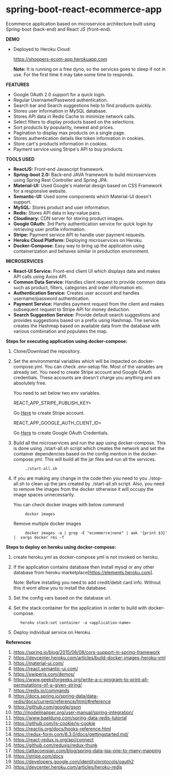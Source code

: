 # spring-boot-react-ecommerce-app
Ecommerce application based on microservice architecture built using Spring-boot (back-end) and React JS (front-end).

**DEMO**
 - Deployed to Heroku Cloud:
 
   https://shoppers-ecom-app.herokuapp.com
 
    **Note:** It is running on a free dyno, so the services goes to sleep if not in use.
              For the first time it may take some time to responds.
   
**FEATURES**

 - Google OAuth 2.0 support for a quick login.
 - Regular Username/Password authentication.
 - Search bar and Search suggestions help to find products quickly.
 - Stores user information in MySQL database.
 - Stores API data in Redis Cache to minimize network calls.
 - Select filters to display products based on the selections.
 - Sort products by popularity, newest and prices.
 - Pagination to display max products on a single page.
 - Stores authentication details like token information in cookies.
 - Store cart's products information in cookies.
 - Payment service using Stripe's API to buy products.
 
**TOOLS USED**

 - **ReactJS:** Front-end Javascript framework.
 - **Spring-boot 2.0:** Back-end JAVA framework to build microservices using Spring
   Rest Controller and Spring JPA.
 - **Material-UI:** Used Google's material design based on CSS Framework for a responsive website.
 - **Semantic-UI:** Used some components which Material-UI doesn't support.
 - **MySQL:** Stores product and user information.
 - **Redis:** Stores API data in key-value pairs.
 - **Cloudinary:** CDN server for storing product images. 
 - **Google OAuth:** 3rd Party authentication service for quick login by retrieving user profile information. 
 - **Stripe:** Payment service API to handle user payment requests.
 - **Heroku Cloud Platform:** Deploying microservices on Heroku.
 - **Docker-Compose:** Easy way to bring up the application using containerization 
   and behaves similar in production environment.
   
**MICROSERVICES**

 - **React-UI Service:** Front-end client UI which displays data and makes API calls using Axios API.
 - **Common Data Service:** Handles client request to provide common data such as product, filters, categories and order information etc. 
 - **Authentication Service:** Creates user account and handles username/password authentication.
 - **Payment Service:** Handles payment request from the client and makes subsequent request to Stripe API
  for money deduction. 
 - **Search Suggestion Service:** Provide default search suggestions and provides suggestions based on a prefix
  using Hashmap. The service creates the Hashmap based on available data from the database with various combination
  and populates the map.

**Steps for executing application using docker-compose:**
1. Clone/Download the repository.

2. Set the environmental variables which will be impacted on docker-compose.yml.
   You can check .env-setup file. Most of the variables are already set.
   You need to create Stripe account and Google OAuth credentials.
   These accounts are doesn't charge you anything and are absolutely free.
   
   You need to set below two env variables.
   
   REACT_APP_STRIPE_PUBLISH_KEY=<Your Stripe Publishable Key>
   
   Go [Here](https://dashboard.stripe.com/register) to create Stripe account.
   
   REACT_APP_GOOGLE_AUTH_CLIENT_ID=<Your Google AUTH Client ID> 
   
   Go [Here](https://console.developers.google.com) to create Google OAuth Credentials.

3. Build all the microservices and run the app using docker-compose. This is done using ./start-all.sh script which creates
   the network and set the container dependencies based on the config mention in the docker-compose.yml. 
   This will build all the jar files and run all the services.
   ```
	    ./start-all.sh
   ```

4. If you are making any change in the code then you need to you ./stop-all.sh to clean up
   the jars created by ./start-all.sh script. Also, you need to remove the images from the docker
   otherwise it will occupy the image spaces unnecessarily.
   
   You can check docker images with below command
   ```
        docker images
   ```
    Remove multiple docker images
   ```
        docker images -a | grep -E "ecommerce|none" | awk '{print $3}' |  xargs docker rmi -f
   ```

**Steps to deploy on heroku using docker-compose:**

1. create heroku.yml as docker-compose.yml is not invoked on heroku.

2. If the application contains database then install mysql or any other database 
   from heroku marketplace[https://elements.heroku.com]. 
   
   Note: Before installing you need to add credit/debit card info. Without this it 
         wont allow you to install the database.

3. Set the config vars based on the database url.
         
4. Set the stack:container for the application in order to build with docker-compose.
   ```
      heroku stack:set container -a <application-name>
   ```
  
5. Deploy individual service on Heroku.


**References**	
1. https://spring.io/blog/2015/06/08/cors-support-in-spring-framework
2. https://devcenter.heroku.com/articles/build-docker-images-heroku-yml
3. https://material-ui.com/
4. https://react.semantic-ui.com/
5. https://swiperjs.com/demos/
6. https://www.geeksforgeeks.org/write-a-c-program-to-print-all-permutations-of-a-given-string/
7. https://redis.io/commands
8. https://docs.spring.io/spring-data/data-redis/docs/current/reference/html/#reference
9. https://github.com/google/gson
10. http://modelmapper.org/user-manual/spring-integration/
11. https://www.baeldung.com/spring-data-redis-tutorial
12. https://github.com/js-cookie/js-cookie
13. https://reactjs.org/docs/hooks-reference.html
14. https://redux-form.com/8.3.0/docs/gettingstarted.md/
15. https://react-redux.js.org/api/connect
16. https://github.com/reduxjs/redux-thunk
17. https://attacomsian.com/blog/spring-data-jpa-one-to-many-mapping
18. https://stripe.com/docs
19. https://developers.google.com/identity/protocols/oauth2
20. https://devcenter.heroku.com/articles/heroku-redis

